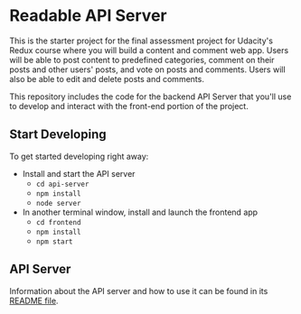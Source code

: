 # Readable API Server

This is the starter project for the final assessment project for Udacity's Redux course where you will build a content and comment web app. Users will be able to post content to predefined categories, comment on their posts and other users' posts, and vote on posts and comments. Users will also be able to edit and delete posts and comments.

This repository includes the code for the backend API Server that you'll use to develop and interact with the front-end portion of the project.

## Start Developing

To get started developing right away:

* Install and start the API server
    - `cd api-server`
    - `npm install`
    - `node server`
* In another terminal window, install and launch the frontend app
    - `cd frontend`
    - `npm install`
    - `npm start`

## API Server

Information about the API server and how to use it can be found in its [README file](api-server/README.md).
